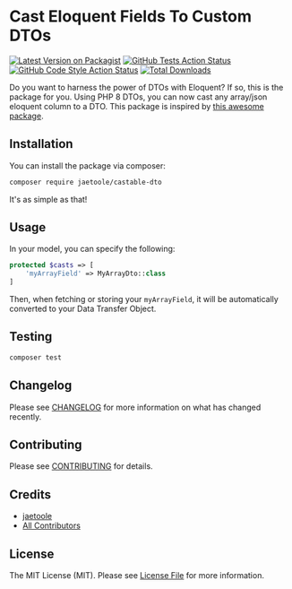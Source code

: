 
# Cast Eloquent Fields To Custom DTOs

[![Latest Version on Packagist](https://img.shields.io/packagist/v/jaetoole/castable-dto.svg?style=flat-square)](https://packagist.org/packages/jaetoole/castable-dto)
[![GitHub Tests Action Status](https://img.shields.io/github/workflow/status/jaetoole/castable-dto/run-tests?label=tests)](https://github.com/jaetoole/castable-dto/actions?query=workflow%3Arun-tests+branch%3Amain)
[![GitHub Code Style Action Status](https://img.shields.io/github/workflow/status/jaetoole/castable-dto/Check%20&%20fix%20styling?label=code%20style)](https://github.com/jaetoole/castable-dto/actions?query=workflow%3A"Check+%26+fix+styling"+branch%3Amain)
[![Total Downloads](https://img.shields.io/packagist/dt/jaetoole/castable-dto.svg?style=flat-square)](https://packagist.org/packages/jaetoole/castable-dto)

Do you want to harness the power of DTOs with Eloquent? If so, this is the package for you. Using PHP 8 DTOs, you can now cast any array/json eloquent column to a DTO.
This package is inspired by [this awesome package](https://github.com/jessarcher/laravel-castable-data-transfer-object).

## Installation

You can install the package via composer:

```bash
composer require jaetoole/castable-dto
```

It's as simple as that!

## Usage
In your model, you can specify the following:

```php
protected $casts => [
    'myArrayField' => MyArrayDto::class
]
```
Then, when fetching or storing your `myArrayField`, it will be automatically converted to your Data Transfer Object.


## Testing

```bash
composer test
```

## Changelog

Please see [CHANGELOG](CHANGELOG.md) for more information on what has changed recently.

## Contributing

Please see [CONTRIBUTING](https://github.com/jaetoole/.github/blob/main/CONTRIBUTING.md) for details.

## Credits

- [jaetoole](https://github.com/jaetoole)
- [All Contributors](../../contributors)

## License

The MIT License (MIT). Please see [License File](LICENSE.md) for more information.
